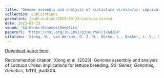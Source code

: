 ```yaml
---
title: "Genome assembly and analysis of <i>Lactuca virosa</i>: implications for lettuce breeding"
collection: publications
permalink: /publication/2023-09-23-Lactuca-virosa
date: 2023-09-23
venue: 'G3 Genes|Genomes|Genetics'
paperurl: 'https://doi.org/10.1093/g3journal/jkad204'
citation: 'Xiong, W., van Workum, D. J. M., Berke, L., Bakker, L. V., Schijlen, E., Becker, F. F., ... & Schranz, M. E. (2023). Genome assembly and analysis of <i>Lactuca virosa</i>: implications for lettuce breeding. G3: Genes, Genomes, Genetics, 13(11), jkad204.'
---
```

[Download paper here](https://doi.org/10.1093/g3journal/jkad204)

Recommended citation: Xiong et al. (2023). Genome assembly and analysis of <i>Lactuca virosa</i>: implications for lettuce breeding. <i>G3: Genes, Genomes, Genetics, 13</i>(11), jkad204.
